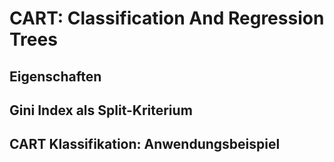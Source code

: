 # CART: Classification And Regression Trees

## Eigenschaften


## Gini Index als Split-Kriterium


## CART Klassifikation: Anwendungsbeispiel
